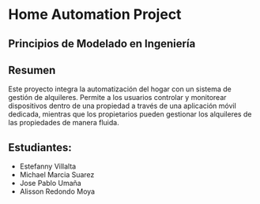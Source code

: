# Home Automation Project

## Principios de Modelado en Ingeniería

## Resumen

Este proyecto integra la automatización del hogar con un sistema de gestión de alquileres. Permite a los usuarios controlar y monitorear dispositivos dentro de una propiedad a través de una aplicación móvil dedicada, mientras que los propietarios pueden gestionar los alquileres de las propiedades de manera fluida.

## Estudiantes:

- Estefanny Villalta
- Michael Marcia Suarez
- Jose Pablo Umaña
- Alisson Redondo Moya
